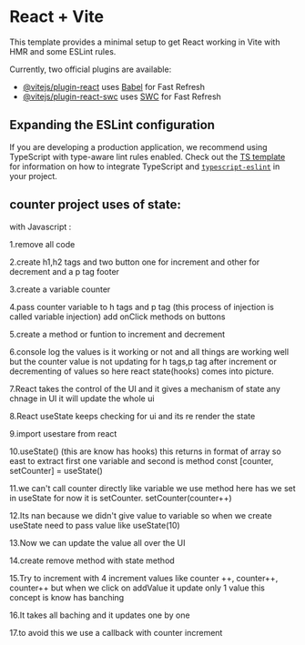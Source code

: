 # React + Vite

This template provides a minimal setup to get React working in Vite with HMR and some ESLint rules.

Currently, two official plugins are available:

- [@vitejs/plugin-react](https://github.com/vitejs/vite-plugin-react/blob/main/packages/plugin-react) uses [Babel](https://babeljs.io/) for Fast Refresh
- [@vitejs/plugin-react-swc](https://github.com/vitejs/vite-plugin-react/blob/main/packages/plugin-react-swc) uses [SWC](https://swc.rs/) for Fast Refresh

## Expanding the ESLint configuration

If you are developing a production application, we recommend using TypeScript with type-aware lint rules enabled. Check out the [TS template](https://github.com/vitejs/vite/tree/main/packages/create-vite/template-react-ts) for information on how to integrate TypeScript and [`typescript-eslint`](https://typescript-eslint.io) in your project.


## counter project uses of state:

with Javascript :

1.remove all code

2.create h1,h2 tags and two button one for increment and other for decrement and a p tag footer

3.create a variable counter 

4.pass counter variable to h tags and p tag (this process of injection is called variable injection) add onClick methods on buttons 

5.create a method or funtion to increment and decrement

6.console log the values is it working or not and all things are working well but the counter value is not updating for h tags,p tag after increment or decrementing of values so here react state(hooks) comes into picture.

7.React  takes the control of the UI and it gives a mechanism of state any chnage in UI it will update the whole ui

8.React useState keeps checking for ui and its re render the state

9.import usestare from react

10.useState() (this are know has hooks) this returns in format of array so east to extract  first one variable and second is method const [counter, setCounter] = useState()

11.we can't call counter directly like variable we use method here has we set in useState for now it is setCounter. setCounter(counter++)

12.Its nan because we didn't give value to variable so when we create useState need to pass value like useState(10)

13.Now we can update the value all over the UI 

14.create remove method with state method

15.Try to increment with 4 increment values like counter ++, counter++, counter++ but when we click on addValue it update only 1 value this concept is know has banching

16.It takes all baching and it updates one by one 

17.to avoid this we use a callback with counter increment
